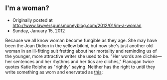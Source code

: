 ## I'm a woman?

 * Originally posted at http://www.lawyersgunsmoneyblog.com/2012/01/im-a-woman
 * Sunday, January 15, 2012

Because we all know woman become fungible as they age. She may have been the Joan Didion in the yellow bikini, but now she's just another old woman in an ill-fitting suit fretting about her mortality and reminding us of the younger, more attractive writer she used to be. "Her words are clichés—her sentences and her rhythms and her tics are clichés," Flanagan twice quotes Katie Roiphe as "rightly" saying. Neither has the right to until they write something as worn and enervated as [this](http://acephalous.typepad.com/didion.htm):